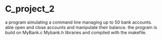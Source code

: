 # C_project_2

a program simulating a command line managing up to 50 bank accounts.
able open and close accounts and manipulate their balance.
the program is build on MyBank.c Mybank.h libraries and compiled with the makefile.
